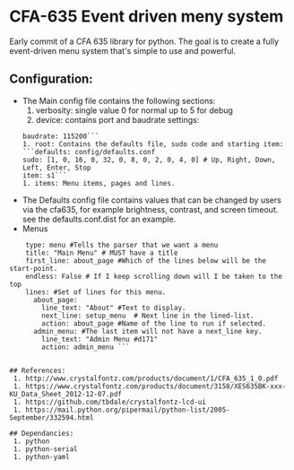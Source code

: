# CFA-635 Event driven meny system

Early commit of a CFA 635 library for python. The goal is to create a fully event-driven menu system that's simple to use and powerful.

## Configuration:

  * The Main config file contains the following sections:
    1. verbosity: single value 0 for normal up to 5 for debug
    1. device: contains port and baudrate settings:
    ```port: /dev/cu.usbserial-CF003400
    baudrate: 115200```
    1. root: Contains the defaults file, sudo code and starting item:
    ```defaults: config/defaults.conf
    sudo: [1, 0, 16, 0, 32, 0, 8, 0, 2, 0, 4, 0] # Up, Right, Down, Left, Enter, Stop
    item: s1```
    1. items: Menu items, pages and lines.
  * The Defaults config file contains values that can be changed by users via the cfa635, for example brightness, contrast, and screen timeout.  see the defaults.conf.dist for an example.
  * Menus
``` main_menu:
    type: menu #Tells the parser that we want a menu
    title: "Main Menu" # MUST have a title
    first_line: about_page #Which of the lines below will be the start-point.
    endless: False # If I keep scrolling down will I be taken to the top
    lines: #Set of lines for this menu.
      about_page:
        line_text: "About" #Text to display.
        next_line: setup_menu  # Next line in the lined-list.
        action: about_page #Name of the line to run if selected.
      admin_menu: #The last item will not have a next_line key.
        line_text: "Admin Menu #d171"
        action: admin_menu ```


## References:
 1. http://www.crystalfontz.com/products/document/1/CFA_635_1_0.pdf
 1. https://www.crystalfontz.com/products/document/3158/XES635BK-xxx-KU_Data_Sheet_2012-12-07.pdf
 1. https://github.com/tbdale/crystalfontz-lcd-ui
 1. https://mail.python.org/pipermail/python-list/2005-September/332594.html

## Dependancies:
 1. python
 1. python-serial
 1. python-yaml
